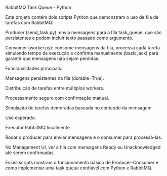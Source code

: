 RabbitMQ Task Queue - Python

Este projeto contém dois scripts Python que demonstram o uso de fila de tarefas com RabbitMQ:

Producer (send_task.py): envia mensagens para a fila task_queue, que são persistentes e podem incluir texto passado como argumento.

Consumer (worker.py): consome mensagens da fila, processa cada tarefa simulando tempo de execução e confirma manualmente (basic_ack) para garantir que mensagens não sejam perdidas.

Funcionalidades principais:

Mensagens persistentes na fila (durable=True).

Distribuição de tarefas entre múltiplos workers.

Processamento seguro com confirmação manual.

Simulação de tarefas demoradas baseada no conteúdo da mensagem.

Uso esperado:

Executar RabbitMQ localmente.

Rodar o producer para enviar mensagens e o consumer para processá-las.

No Management UI, ver a fila com mensagens Ready ou Unacknowledged até serem confirmadas.

Esses scripts mostram o funcionamento básico de Producer-Consumer e como implementar uma task queue confiável com Python e RabbitMQ.
